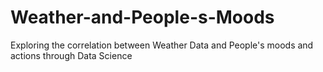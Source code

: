 # Weather-and-People-s-Moods
Exploring the correlation between Weather Data and People's moods and actions through Data Science
